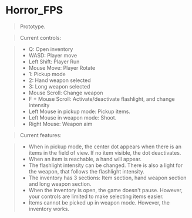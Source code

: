 # Horror_FPS

>Prototype.

>Current controls:

>- Q: Open inventory
>- WASD: Player move
>- Left Shift: Player Run
>- Mouse Move: Player Rotate
>- 1: Pickup mode
>- 2: Hand weapon selected
>- 3: Long weapon selected
>- Mouse Scroll: Change weapon
>- F + Mouse Scroll: Activate/deactivate flashlight, and change intensity
>- Left Mouse in pickup mode: Pickup items.
>- Left Mouse in weapon mode: Shoot.
>- Right Mouse: Weapon aim

>Current features:

>- When in pickup mode, the center dot appears when there is an items in the field of view.
>  If no item visible, the dot deactivates.
>- When an item is reachable, a hand will appear.
>- The flashlight intensity can be changed. There is also a light for the weapon, that follows the flashlight intensity.
>- The inventory has 3 sections: Item section, hand weapon section and long weapon section.
>- When the inventory is open, the game doesn't pause. However, your controls are limited to make selecting items easier.
>- Items cannot be picked up in weapon mode. However, the inventory works.